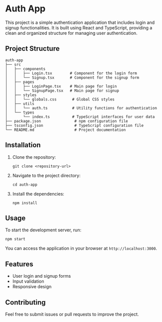 # Auth App

This project is a simple authentication application that includes login and signup functionalities. It is built using React and TypeScript, providing a clean and organized structure for managing user authentication.

## Project Structure

```
auth-app
├── src
│   ├── components
│   │   ├── Login.tsx        # Component for the login form
│   │   └── Signup.tsx       # Component for the signup form
│   ├── pages
│   │   ├── LoginPage.tsx    # Main page for login
│   │   └── SignupPage.tsx   # Main page for signup
│   ├── styles
│   │   └── globals.css       # Global CSS styles
│   ├── utils
│   │   └── auth.ts           # Utility functions for authentication
│   └── types
│       └── index.ts          # TypeScript interfaces for user data
├── package.json               # npm configuration file
├── tsconfig.json              # TypeScript configuration file
└── README.md                  # Project documentation
```

## Installation

1. Clone the repository:
   ```
   git clone <repository-url>
   ```

2. Navigate to the project directory:
   ```
   cd auth-app
   ```

3. Install the dependencies:
   ```
   npm install
   ```

## Usage

To start the development server, run:
```
npm start
```

You can access the application in your browser at `http://localhost:3000`.

## Features

- User login and signup forms
- Input validation
- Responsive design

## Contributing

Feel free to submit issues or pull requests to improve the project.